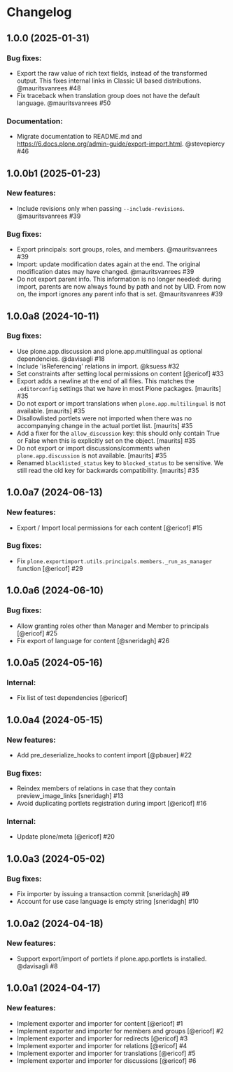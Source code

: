 # Changelog

<!--
   You should *NOT* be adding new change log entries to this file.
   You should create a file in the news directory instead.
   For helpful instructions, please see:
   https://github.com/plone/plone.releaser/blob/master/ADD-A-NEWS-ITEM.rst
-->

<!-- towncrier release notes start -->

## 1.0.0 (2025-01-31)


### Bug fixes:

- Export the raw value of rich text fields, instead of the transformed output.
  This fixes internal links in Classic UI based distributions.
  @mauritsvanrees #48
- Fix traceback when translation group does not have the default language.
  @mauritsvanrees #50


### Documentation:

- Migrate documentation to README.md and https://6.docs.plone.org/admin-guide/export-import.html. @stevepiercy #46

## 1.0.0b1 (2025-01-23)


### New features:

- Include revisions only when passing `--include-revisions`.  @mauritsvanrees #39


### Bug fixes:

- Export principals: sort groups, roles, and members.  @mauritsvanrees #39
- Import: update modification dates again at the end. The original modification dates may have changed.  @mauritsvanrees #39
- Do not export parent info.
  This information is no longer needed: during import, parents are now always found by path and not by UID.
  From now on, the import ignores any parent info that is set.
  @mauritsvanrees #39

## 1.0.0a8 (2024-10-11)


### Bug fixes:

- Use plone.app.discussion and plone.app.multilingual as optional dependencies.
  @davisagli #18
- Include 'isReferencing' relations in import. @ksuess #32
- Set constraints after setting local permissions on content [@ericof] #33
- Export adds a newline at the end of all files.
  This matches the `.editorconfig` settings that we have in most Plone packages.
  [maurits] #35
- Do not export or import translations when `plone.app.multilingual` is not available.
  [maurits] #35
- Disallowlisted portlets were not imported when there was no accompanying change in the actual portlet list.
  [maurits] #35
- Add a fixer for the `allow_discussion` key: this should only contain True or False when this is explicitly set on the object.
  [maurits] #35
- Do not export or import discussions/comments when `plone.app.discussion` is not available.
  [maurits] #35
- Renamed `blacklisted_status` key to `blocked_status` to be sensitive.
  We still read the old key for backwards compatibility.
  [maurits] #35

## 1.0.0a7 (2024-06-13)


### New features:

- Export / Import local permissions for each content [@ericof] #15


### Bug fixes:

- Fix `plone.exportimport.utils.principals.members._run_as_manager` function [@ericof] #29

## 1.0.0a6 (2024-06-10)


### Bug fixes:

- Allow granting roles other than Manager and Member to principals [@ericof] #25
- Fix export of language for content [@sneridagh] #26

## 1.0.0a5 (2024-05-16)


### Internal:

- Fix list of test dependencies [@ericof] 

## 1.0.0a4 (2024-05-15)


### New features:

- Add pre_deserialize_hooks to content import [@pbauer] #22


### Bug fixes:

- Reindex members of relations in case that they contain preview_image_links
  [sneridagh] #13
- Avoid duplicating portlets registration during import [@ericof] #16


### Internal:

- Update plone/meta [@ericof] #20


## 1.0.0a3 (2024-05-02)


### Bug fixes:

- Fix importer by issuing a transaction commit
  [sneridagh] #9
- Account for use case language is empty string
  [sneridagh] #10


## 1.0.0a2 (2024-04-18)


### New features:

- Support export/import of portlets if plone.app.portlets is installed. @davisagli #8


## 1.0.0a1 (2024-04-17)


### New features:

- Implement exporter and importer for content [@ericof] #1
- Implement exporter and importer for members and groups [@ericof] #2
- Implement exporter and importer for redirects [@ericof] #3
- Implement exporter and importer for relations [@ericof] #4
- Implement exporter and importer for translations [@ericof] #5
- Implement exporter and importer for discussions [@ericof] #6
